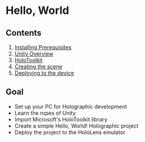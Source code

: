 # Hello, World

## Contents

1. [Installing Prerequisites](1-prerequisites.md)
2. [Unity Overview](2-unity-overview.md)
2. [HoloToolkit](3-holotoolkit.md)
3. [Creating the scene](4-create-the-scene.md)
4. [Deploying to the device](5-deployment.md)

## Goal

* Set up your PC for Holographic development
* Learn the ropes of Unity
* Import Microsoft's HoloToolkit library
* Create a simple Hello, World! Holographic project
* Deploy the project to the HoloLens emulator